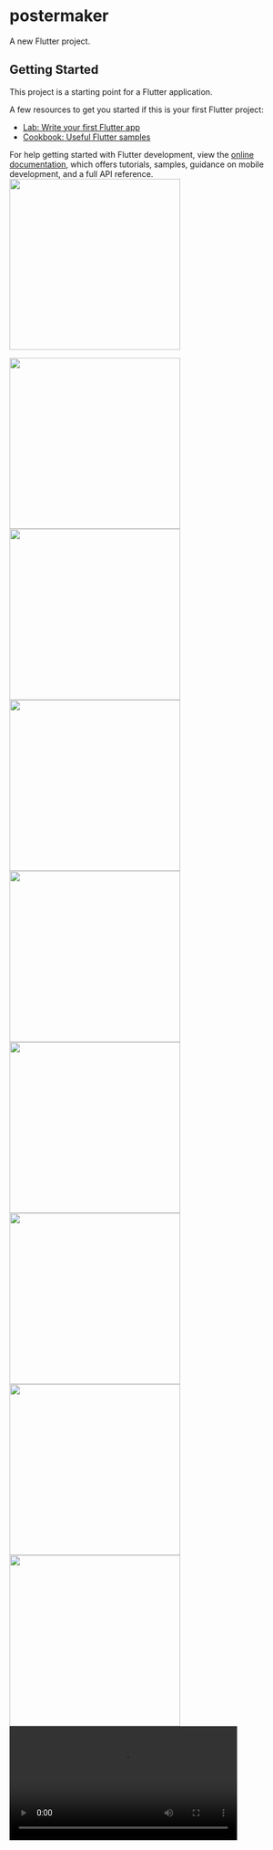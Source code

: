 # postermaker

A new Flutter project.

## Getting Started

This project is a starting point for a Flutter application.

A few resources to get you started if this is your first Flutter project:

- [Lab: Write your first Flutter app](https://docs.flutter.dev/get-started/codelab)
- [Cookbook: Useful Flutter samples](https://docs.flutter.dev/cookbook)

For help getting started with Flutter development, view the
[online documentation](https://docs.flutter.dev/), which offers tutorials,
samples, guidance on mobile development, and a full API reference.
<img src="https://github.com/DarshanPatel311/postermaker/assets/143177575/975fea1b-f6f2-42ad-b9e9-25978f1bfb0a" width="300">

<img src="https://github.com/DarshanPatel311/postermaker/assets/143177575/740b561b-1164-44d8-8c50-1a1156aa992e" width="300">


<img src="https://github.com/DarshanPatel311/postermaker/assets/143177575/6da49afd-2210-4dd2-81a2-5975dbd412a4" width="300">


<img src="https://github.com/DarshanPatel311/postermaker/assets/143177575/943d7017-35ab-4810-bbe8-a6e1e1938e68" width="300">









<img src="https://github.com/DarshanPatel311/postermaker/assets/143177575/57f79b1e-b294-4d75-9234-7f5241e08c6b" width="300">



<img src="https://github.com/DarshanPatel311/postermaker/assets/143177575/8bb6fd84-4c86-45ed-80e4-aaed90cce093" width="300">




<img src="https://github.com/DarshanPatel311/postermaker/assets/143177575/07b1c24a-7224-4f90-8357-6ac88a41f387" width="300">




<img src="https://github.com/DarshanPatel311/postermaker/assets/143177575/d45b2df6-cb04-4c3a-91cc-a5e2b968c6c5" width="300">



<img src="https://github.com/DarshanPatel311/postermaker/assets/143177575/12ebdace-8d4d-4e61-aa39-a99057ac6566" width="300">



<video src="https://github.com/DarshanPatel311/postermaker/assets/143177575/6096b2e4-44ae-4efa-b9cf-c82603c291fd" width="400">




